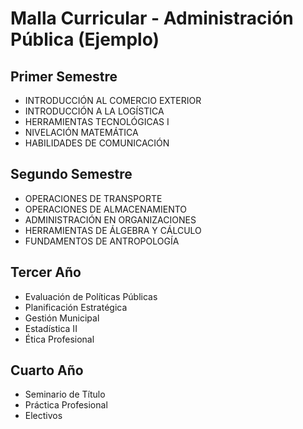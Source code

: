 # Malla Curricular - Administración Pública (Ejemplo)

## Primer Semestre
- INTRODUCCIÓN AL COMERCIO EXTERIOR
- INTRODUCCIÓN A LA LOGÍSTICA
- HERRAMIENTAS TECNOLÓGICAS I
- NIVELACIÓN MATEMÁTICA
- HABILIDADES DE COMUNICACIÓN

## Segundo Semestre
- OPERACIONES DE TRANSPORTE
- OPERACIONES DE ALMACENAMIENTO
- ADMINISTRACIÓN EN ORGANIZACIONES
- HERRAMIENTAS DE ÁLGEBRA Y CÁLCULO
- FUNDAMENTOS DE ANTROPOLOGÍA

## Tercer Año
- Evaluación de Políticas Públicas
- Planificación Estratégica
- Gestión Municipal
- Estadística II
- Ética Profesional

## Cuarto Año
- Seminario de Título
- Práctica Profesional
- Electivos

